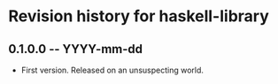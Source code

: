 # Revision history for haskell-library

## 0.1.0.0 -- YYYY-mm-dd

* First version. Released on an unsuspecting world.
